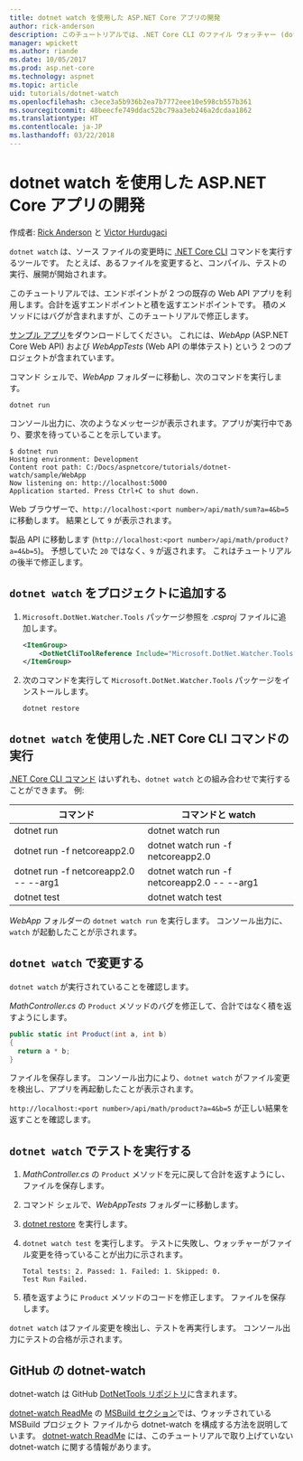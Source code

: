 ```yaml
---
title: dotnet watch を使用した ASP.NET Core アプリの開発
author: rick-anderson
description: このチュートリアルでは、.NET Core CLI のファイル ウォッチャー (dotnet watch) ツールをインストールし、ASP.NET Core アプリケーションで使用する方法について説明します。
manager: wpickett
ms.author: riande
ms.date: 10/05/2017
ms.prod: asp.net-core
ms.technology: aspnet
ms.topic: article
uid: tutorials/dotnet-watch
ms.openlocfilehash: c3ece3a5b936b2ea7b7772eee10e598cb557b361
ms.sourcegitcommit: 48beecfe749ddac52bc79aa3eb246a2dcdaa1862
ms.translationtype: HT
ms.contentlocale: ja-JP
ms.lasthandoff: 03/22/2018
---
```

# <a name="develop-aspnet-core-apps-using-dotnet-watch"></a>dotnet watch を使用した ASP.NET Core アプリの開発

作成者: [Rick Anderson](https://twitter.com/RickAndMSFT) と [Victor Hurdugaci](https://twitter.com/victorhurdugaci)

`dotnet watch` は、ソース ファイルの変更時に [.NET Core CLI](/dotnet/core/tools) コマンドを実行するツールです。 たとえば、あるファイルを変更すると、コンパイル、テストの実行、展開が開始されます。

このチュートリアルでは、エンドポイントが 2 つの既存の Web API アプリを利用します。合計を返すエンドポイントと積を返すエンドポイントです。 積のメソッドにはバグが含まれますが、このチュートリアルで修正します。

[サンプル アプリ](https://github.com/aspnet/Docs/tree/master/aspnetcore/tutorials/dotnet-watch/sample)をダウンロードしてください。 これには、*WebApp* (ASP.NET Core Web API) および *WebAppTests* (Web API の単体テスト) という 2 つのプロジェクトが含まれています。

コマンド シェルで、*WebApp* フォルダーに移動し、次のコマンドを実行します。

```console
dotnet run
```

コンソール出力に、次のようなメッセージが表示されます。アプリが実行中であり、要求を待っていることを示しています。

```console
$ dotnet run
Hosting environment: Development
Content root path: C:/Docs/aspnetcore/tutorials/dotnet-watch/sample/WebApp
Now listening on: http://localhost:5000
Application started. Press Ctrl+C to shut down.
```

Web ブラウザーで、`http://localhost:<port number>/api/math/sum?a=4&b=5` に移動します。 結果として `9` が表示されます。

製品 API に移動します (`http://localhost:<port number>/api/math/product?a=4&b=5`)。 予想していた `20` ではなく、`9` が返されます。 これはチュートリアルの後半で修正します。

## <a name="add-dotnet-watch-to-a-project"></a>`dotnet watch` をプロジェクトに追加する

1. `Microsoft.DotNet.Watcher.Tools` パッケージ参照を *.csproj* ファイルに追加します。

    ```xml
    <ItemGroup>
        <DotNetCliToolReference Include="Microsoft.DotNet.Watcher.Tools" Version="2.0.0" />
    </ItemGroup> 
    ```

1. 次のコマンドを実行して `Microsoft.DotNet.Watcher.Tools` パッケージをインストールします。
    
    ```console
    dotnet restore
    ```

## <a name="running-net-core-cli-commands-using-dotnet-watch"></a>`dotnet watch` を使用した .NET Core CLI コマンドの実行

[.NET Core CLI コマンド](/dotnet/core/tools#cli-commands) はいずれも、`dotnet watch` との組み合わせで実行することができます。 例:

| コマンド | コマンドと watch |
| ---- | ----- |
| dotnet run | dotnet watch run |
| dotnet run -f netcoreapp2.0 | dotnet watch run -f netcoreapp2.0 |
| dotnet run -f netcoreapp2.0 -- --arg1 | dotnet watch run -f netcoreapp2.0 -- --arg1 |
| dotnet test | dotnet watch test |

*WebApp* フォルダーの `dotnet watch run` を実行します。 コンソール出力に、`watch` が起動したことが示されます。

## <a name="making-changes-with-dotnet-watch"></a>`dotnet watch` で変更する

`dotnet watch` が実行されていることを確認します。

*MathController.cs* の `Product` メソッドのバグを修正して、合計ではなく積を返すようにします。

```csharp
public static int Product(int a, int b)
{
  return a * b;
} 
```

ファイルを保存します。 コンソール出力により、`dotnet watch` がファイル変更を検出し、アプリを再起動したことが表示されます。

`http://localhost:<port number>/api/math/product?a=4&b=5` が正しい結果を返すことを確認します。

## <a name="running-tests-using-dotnet-watch"></a>`dotnet watch` でテストを実行する

1. *MathController.cs* の `Product` メソッドを元に戻して合計を返すようにし、ファイルを保存します。
1. コマンド シェルで、*WebAppTests* フォルダーに移動します。
1. [dotnet restore](/dotnet/core/tools/dotnet-restore) を実行します。
1. `dotnet watch test` を実行します。 テストに失敗し、ウォッチャーがファイル変更を待っていることが出力に示されます。

     ```console
     Total tests: 2. Passed: 1. Failed: 1. Skipped: 0.
     Test Run Failed.
     ```

1. 積を返すように `Product` メソッドのコードを修正します。 ファイルを保存します。

`dotnet watch` はファイル変更を検出し、テストを再実行します。 コンソール出力にテストの合格が示されます。

## <a name="dotnet-watch-in-github"></a>GitHub の dotnet-watch

dotnet-watch は GitHub [DotNetTools リポジトリ](https://github.com/aspnet/DotNetTools/tree/dev/src/dotnet-watch)に含まれます。

[dotnet-watch ReadMe](https://github.com/aspnet/DotNetTools/blob/dev/src/dotnet-watch/README.md) の [MSBuild セクション](https://github.com/aspnet/DotNetTools/tree/dev/src/dotnet-watch#msbuild)では、ウォッチされている MSBuild プロジェクト ファイルから dotnet-watch を構成する方法を説明しています。 [dotnet-watch ReadMe](https://github.com/aspnet/DotNetTools/blob/dev/src/dotnet-watch/README.md) には、このチュートリアルで取り上げていない dotnet-watch に関する情報があります。
